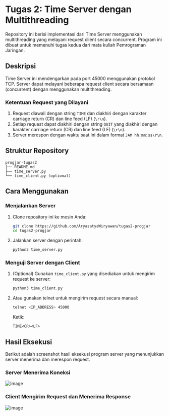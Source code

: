 # Tugas 2: Time Server dengan Multithreading

Repository ini berisi implementasi dari Time Server menggunakan multithreading yang melayani request client secara concurrent. Program ini dibuat untuk memenuhi tugas kedua dari mata kuliah Pemrograman Jaringan.

## Deskripsi

Time Server ini mendengarkan pada port 45000 menggunakan protokol TCP. Server dapat melayani beberapa request client secara bersamaan (concurrent) dengan menggunakan multithreading. 

### Ketentuan Request yang Dilayani
1. Request diawali dengan string `TIME` dan diakhiri dengan karakter carriage return (CR) dan line feed (LF) (`\r\n`).
2. Setiap request dapat diakhiri dengan string `QUIT` yang diakhiri dengan karakter carriage return (CR) dan line feed (LF) (`\r\n`).
3. Server merespon dengan waktu saat ini dalam format `JAM hh:mm:ss\r\n`.

## Struktur Repository

    progjar-tugas2
    ├── README.md
    ├── time_server.py
    └── time_client.py (optional)


## Cara Menggunakan

### Menjalankan Server

1. Clone repository ini ke mesin Anda:
    ```sh
    git clone https://github.com/AryasatyaWiryawan/tugas2-progjar
    cd tugas2-progjar
    ```

2. Jalankan server dengan perintah:
    ```sh
    python3 time_server.py
    ```

### Menguji Server dengan Client

1. (Optional) Gunakan `time_client.py` yang disediakan untuk mengirim request ke server:
    ```sh
    python3 time_client.py
    ```

2. Atau gunakan telnet untuk mengirim request secara manual:
    ```sh
    telnet <IP_ADDRESS> 45000
    ```
    Ketik:
    ```
    TIME<CR><LF>
    ```

## Hasil Eksekusi

Berikut adalah screenshot hasil eksekusi program server yang menunjukkan server menerima dan merespon request.

### Server Menerima Koneksi
![image](https://github.com/AryasatyaWiryawan/tugas2-progjar/assets/17810264/aa7b6465-4fc8-4108-a914-ab3cab32d8d5)

### Client Mengirim Request dan Menerima Response
![image](https://github.com/AryasatyaWiryawan/tugas2-progjar/assets/17810264/7410baf0-b2fc-4f54-b627-389d5d9ac629)

